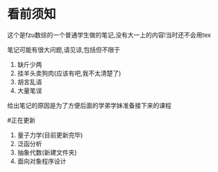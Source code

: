 # 看前须知
这个是fzu数综的一个普通学生做的笔记,没有大一上的内容!当时还不会用tex

笔记可能有很大问题,请见谅,包括但不限于
1. 缺斤少两
2. 挂羊头卖狗肉(应该有吧,我不太清楚了)
3. 胡言乱语
4. 大量笔误

给出笔记的原因是为了方便后面的学弟学妹准备接下来的课程



#正在更新
1. 量子力学(目前更新完毕)
2. 泛函分析
3. 抽象代数(新建文件夹)
4. 面向对象程序设计

